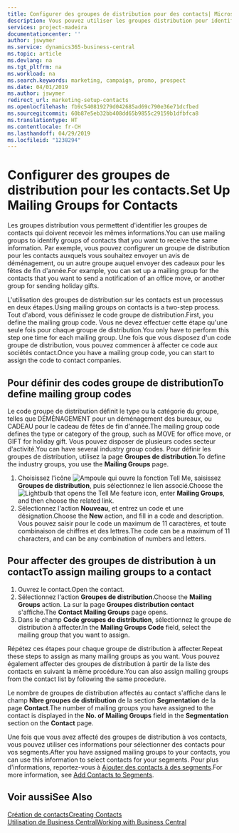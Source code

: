 ```yaml
---
title: Configurer des groupes de distribution pour des contacts| Microsoft Docs
description: Vous pouvez utiliser les groupes distribution pour identifier les groupes contacts qui doivent recevoir les mêmes informations, par exemple, pour une campagne marketing ou une promotion.
services: project-madeira
documentationcenter: ''
author: jswymer
ms.service: dynamics365-business-central
ms.topic: article
ms.devlang: na
ms.tgt_pltfrm: na
ms.workload: na
ms.search.keywords: marketing, campaign, promo, prospect
ms.date: 04/01/2019
ms.author: jswymer
redirect_url: marketing-setup-contacts
ms.openlocfilehash: fb9c540819279d042685ad69c790e36e71dcfbed
ms.sourcegitcommit: 60b87e5eb32bb408dd65b9855c29159b1dfbfca8
ms.translationtype: HT
ms.contentlocale: fr-CH
ms.lasthandoff: 04/29/2019
ms.locfileid: "1238294"
---
```

# <a name="set-up-mailing-groups-for-contacts"></a><span data-ttu-id="f5143-103">Configurer des groupes de distribution pour les contacts.</span><span class="sxs-lookup"><span data-stu-id="f5143-103">Set Up Mailing Groups for Contacts</span></span>
<span data-ttu-id="f5143-104">Les groupes distribution vous permettent d'identifier les groupes de contacts qui doivent recevoir les mêmes informations.</span><span class="sxs-lookup"><span data-stu-id="f5143-104">You can use mailing groups to identify groups of contacts that you want to receive the same information.</span></span> <span data-ttu-id="f5143-105">Par exemple, vous pouvez configurer un groupe de distribution pour les contacts auxquels vous souhaitez envoyer un avis de déménagement, ou un autre groupe auquel envoyer des cadeaux pour les fêtes de fin d'année.</span><span class="sxs-lookup"><span data-stu-id="f5143-105">For example, you can set up a mailing group for the contacts that you want to send a notification of an office move, or another group for sending holiday gifts.</span></span>

<span data-ttu-id="f5143-106">L'utilisation des groupes de distribution sur les contacts est un processus en deux étapes.</span><span class="sxs-lookup"><span data-stu-id="f5143-106">Using mailing groups on contacts is a two-step process.</span></span> <span data-ttu-id="f5143-107">Tout d'abord, vous définissez le code groupe de distribution.</span><span class="sxs-lookup"><span data-stu-id="f5143-107">First, you define the mailing group code.</span></span> <span data-ttu-id="f5143-108">Vous ne devez effectuer cette étape qu'une seule fois pour chaque groupe de distribution.</span><span class="sxs-lookup"><span data-stu-id="f5143-108">You only have to perform this step one time for each mailing group.</span></span> <span data-ttu-id="f5143-109">Une fois que vous disposez d'un code groupe de distribution, vous pouvez commencer à affecter ce code aux sociétés contact.</span><span class="sxs-lookup"><span data-stu-id="f5143-109">Once you have a mailing group code, you can start to assign the code to contact companies.</span></span>

## <a name="to-define-mailing-group-codes"></a><span data-ttu-id="f5143-110">Pour définir des codes groupe de distribution</span><span class="sxs-lookup"><span data-stu-id="f5143-110">To define mailing group codes</span></span>
<span data-ttu-id="f5143-111">Le code groupe de distribution définit le type ou la catégorie du groupe, telles que DÉMÉNAGEMENT pour un déménagement des bureaux, ou CADEAU pour le cadeau de fêtes de fin d'année.</span><span class="sxs-lookup"><span data-stu-id="f5143-111">The mailing group code defines the type or category of the group, such as MOVE for office move, or GIFT for holiday gift.</span></span> <span data-ttu-id="f5143-112">Vous pouvez disposer de plusieurs codes secteur d'activité.</span><span class="sxs-lookup"><span data-stu-id="f5143-112">You can have several industry group codes.</span></span> <span data-ttu-id="f5143-113">Pour définir les groupes de distribution, utilisez la page **Groupes de distribution**.</span><span class="sxs-lookup"><span data-stu-id="f5143-113">To define the industry groups, you use the **Mailing Groups** page.</span></span>

1. <span data-ttu-id="f5143-114">Choisissez l'icône ![Ampoule qui ouvre la fonction Tell Me](media/ui-search/search_small.png "Dites-moi ce que vous voulez faire"), saisissez **Groupes de distribution**, puis sélectionnez le lien associé.</span><span class="sxs-lookup"><span data-stu-id="f5143-114">Choose the ![Lightbulb that opens the Tell Me feature](media/ui-search/search_small.png "Tell me what you want to do") icon, enter **Mailing Groups**, and then choose the related link.</span></span>
2. <span data-ttu-id="f5143-115">Sélectionnez l'action **Nouveau**, et entrez un code et une désignation.</span><span class="sxs-lookup"><span data-stu-id="f5143-115">Choose the **New** action, and fill in a code and description.</span></span> <span data-ttu-id="f5143-116">Vous pouvez saisir pour le code un maximum de 11 caractères, et toute combinaison de chiffres et des lettres.</span><span class="sxs-lookup"><span data-stu-id="f5143-116">The code can be a maximum of 11 characters, and can be any combination of numbers and letters.</span></span>

## <a name="AssignMailGroupContact"></a> <span data-ttu-id="f5143-117">Pour affecter des groupes de distribution à un contact</span><span class="sxs-lookup"><span data-stu-id="f5143-117">To assign mailing groups to a contact</span></span>
1. <span data-ttu-id="f5143-118">Ouvrez le contact.</span><span class="sxs-lookup"><span data-stu-id="f5143-118">Open the contact.</span></span>
2. <span data-ttu-id="f5143-119">Sélectionnez l'action **Groupes de distribution**.</span><span class="sxs-lookup"><span data-stu-id="f5143-119">Choose the **Mailing Groups** action.</span></span> <span data-ttu-id="f5143-120">La sur la page **Groupes distribution contact** s'affiche.</span><span class="sxs-lookup"><span data-stu-id="f5143-120">The **Contact Mailing Groups** page opens.</span></span>
3. <span data-ttu-id="f5143-121">Dans le champ **Code groupes de distribution**, sélectionnez le groupe de distribution à affecter.</span><span class="sxs-lookup"><span data-stu-id="f5143-121">In the **Mailing Groups Code** field, select the mailing group that you want to assign.</span></span>

<span data-ttu-id="f5143-122">Répétez ces étapes pour chaque groupe de distribution à affecter.</span><span class="sxs-lookup"><span data-stu-id="f5143-122">Repeat these steps to assign as many mailing groups as you want.</span></span> <span data-ttu-id="f5143-123">Vous pouvez également affecter des groupes de distribution à partir de la liste des contacts en suivant la même procédure.</span><span class="sxs-lookup"><span data-stu-id="f5143-123">You can also assign mailing groups from the contact list by following the same procedure.</span></span>

<span data-ttu-id="f5143-124">Le nombre de groupes de distribution affectés au contact s'affiche dans le champ **Nbre groupes de distribution** de la section **Segmentation** de la page **Contact**.</span><span class="sxs-lookup"><span data-stu-id="f5143-124">The number of mailing groups you have assigned to the contact is displayed in the **No. of Mailing Groups** field in the **Segmentation** section on the **Contact** page.</span></span>

<span data-ttu-id="f5143-125">Une fois que vous avez affecté des groupes de distribution à vos contacts, vous pouvez utiliser ces informations pour sélectionner des contacts pour vos segments.</span><span class="sxs-lookup"><span data-stu-id="f5143-125">After you have assigned mailing groups to your contacts, you can use this information to select contacts for your segments.</span></span> <span data-ttu-id="f5143-126">Pour plus d'informations, reportez-vous à [Ajouter des contacts à des segments](marketing-add-contact-segment.md).</span><span class="sxs-lookup"><span data-stu-id="f5143-126">For more information, see [Add Contacts to Segments](marketing-add-contact-segment.md).</span></span>

## <a name="see-also"></a><span data-ttu-id="f5143-127">Voir aussi</span><span class="sxs-lookup"><span data-stu-id="f5143-127">See Also</span></span>
[<span data-ttu-id="f5143-128">Création de contacts</span><span class="sxs-lookup"><span data-stu-id="f5143-128">Creating Contacts</span></span>](marketing-create-contact-companies.md)  
[<span data-ttu-id="f5143-129">Utilisation de Business Central</span><span class="sxs-lookup"><span data-stu-id="f5143-129">Working with Business Central</span></span>](ui-work-product.md)

